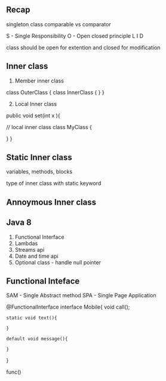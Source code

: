 ## Recap 

singleton class 
comparable vs comparator 

S  - Single Responsibility
O  - Open closed principle 
L
I
D 


class should be open for extention and closed for modification 


## Inner class 

1. Member inner class 

class OuterClass {
    class InnerClass {
}
}


2. Local Inner class 

public void set(int x ){
 
// local inner class 
class MyClass {

}
}


## Static Inner class 

variables, methods, blocks 

type of inner class with static keyword 


## Annoymous Inner class 




## Java 8 
1. Functional Interface
2. Lambdas
3. Streams api 
4. Date and time api 
5. Optional class - handle null pointer 


## Functional Inteface 
SAM - Single Abstract method
SPA - Single Page Application


@FunctionalInterface
interface Mobile{
void call();

    static void text(){
        
    }
    
    default void message(){
        
    }
}



func()











































